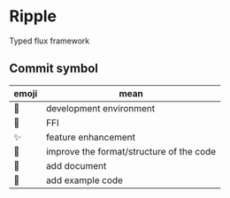 # Ripple
Typed flux framework

## Commit symbol

|emoji   |mean |
|--------|-----|
|:wrench:|development environment|
|:currency_exchange:|FFI|
|:sparkles:|feature enhancement|
|:lipstick:|improve the format/structure of the code|
|:memo:|add document|
|:gift:|add example code|
